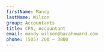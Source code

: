 ```yaml
---
firstName: Mandy
lastName: Wilson
group: Accountants
title: CPA, Accountant
email: mandy.wilson@bacahoward.com
phone: (505) 200 – 3800
---
```

